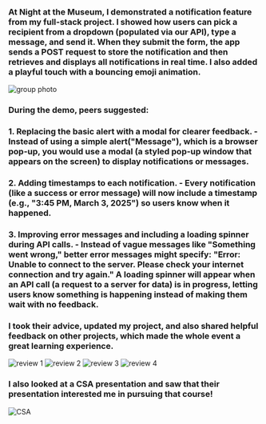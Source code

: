 ### At Night at the Museum, I demonstrated a notification feature from my full-stack project. I showed how users can pick a recipient from a dropdown (populated via our API), type a message, and send it. When they submit the form, the app sends a POST request to store the notification and then retrieves and displays all notifications in real time. I also added a playful touch with a bouncing emoji animation.

<img src="{{site.baseurl}}/images/n@tm.jpg" alt="group photo">

### During the demo, peers suggested:

### 1. Replacing the basic alert with a modal for clearer feedback. - Instead of using a simple alert("Message"), which is a browser pop-up, you would use a modal (a styled pop-up window that appears on the screen) to display notifications or messages.

### 2. Adding timestamps to each notification. - Every notification (like a success or error message) will now include a timestamp (e.g., "3:45 PM, March 3, 2025") so users know when it happened.

### 3. Improving error messages and including a loading spinner during API calls. - Instead of vague messages like "Something went wrong," better error messages might specify: "Error: Unable to connect to the server. Please check your internet connection and try again." A loading spinner will appear when an API call (a request to a server for data) is in progress, letting users know something is happening instead of making them wait with no feedback.

### I took their advice, updated my project, and also shared helpful feedback on other projects, which made the whole event a great learning experience.
<img src="{{site.baseurl}}/images/review1.jpg" alt="review 1">

<img src="{{site.baseurl}}/images/review2.jpg" alt="review 2">

<img src="{{site.baseurl}}/images/review3.jpg" alt="review 3">

<img src="{{site.baseurl}}/images/review4.png" alt="review 4">


### I also looked at a CSA presentation and saw that their presentation interested me in pursuing that course! 

<img src="{{site.baseurl}}/images/csa.jpg" alt="CSA">






